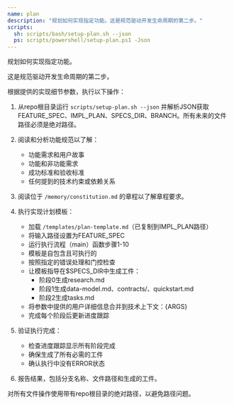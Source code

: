 ```yaml
---
name: plan
description: "规划如何实现指定功能。这是规范驱动开发生命周期的第二步。"
scripts:
  sh: scripts/bash/setup-plan.sh --json
  ps: scripts/powershell/setup-plan.ps1 -Json
---
```


规划如何实现指定功能。

这是规范驱动开发生命周期的第二步。

根据提供的实现细节参数，执行以下操作：

1. 从repo根目录运行 `scripts/setup-plan.sh --json` 并解析JSON获取FEATURE_SPEC、IMPL_PLAN、SPECS_DIR、BRANCH。所有未来的文件路径必须是绝对路径。
2. 阅读和分析功能规范以了解：
   - 功能需求和用户故事
   - 功能和非功能需求
   - 成功标准和验收标准
   - 任何提到的技术约束或依赖关系

3. 阅读位于 `/memory/constitution.md` 的章程以了解章程要求。

4. 执行实现计划模板：
   - 加载 `/templates/plan-template.md`（已复制到IMPL_PLAN路径）
   - 将输入路径设置为FEATURE_SPEC
   - 运行执行流程（main）函数步骤1-10
   - 模板是自包含且可执行的
   - 按照指定的错误处理和门控检查
   - 让模板指导在$SPECS_DIR中生成工件：
     * 阶段0生成research.md
     * 阶段1生成data-model.md、contracts/、quickstart.md
     * 阶段2生成tasks.md
   - 将参数中提供的用户详细信息合并到技术上下文：{ARGS}
   - 完成每个阶段后更新进度跟踪

5. 验证执行完成：
   - 检查进度跟踪显示所有阶段完成
   - 确保生成了所有必需的工件
   - 确认执行中没有ERROR状态

6. 报告结果，包括分支名称、文件路径和生成的工件。

对所有文件操作使用带有repo根目录的绝对路径，以避免路径问题。